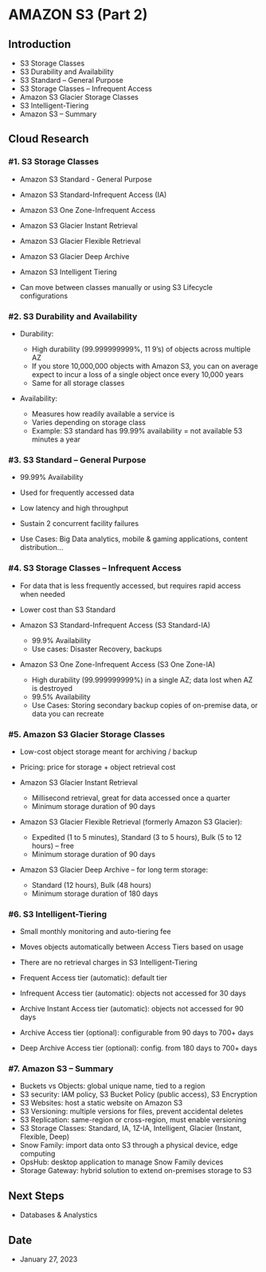 # AMAZON S3 (Part 2)



## Introduction


- S3 Storage Classes
- S3 Durability and Availability
- S3 Standard – General Purpose
- S3 Storage Classes – Infrequent Access
- Amazon S3 Glacier Storage Classes
- S3 Intelligent-Tiering
- Amazon S3 – Summary


## Cloud Research

### #1. S3 Storage Classes


- Amazon S3 Standard - General Purpose
- Amazon S3 Standard-Infrequent Access (IA)
- Amazon S3 One Zone-Infrequent Access
- Amazon S3 Glacier Instant Retrieval
- Amazon S3 Glacier Flexible Retrieval
- Amazon S3 Glacier Deep Archive
- Amazon S3 Intelligent Tiering

- Can move between classes manually or using S3 Lifecycle configurations


### #2. S3 Durability and Availability


- Durability:
    - High durability (99.999999999%, 11 9’s) of objects across multiple AZ
    - If you store 10,000,000 objects with Amazon S3, you can on average expect to incur a loss of a single object once every 10,000 years
    - Same for all storage classes
    
- Availability:
    - Measures how readily available a service is
    - Varies depending on storage class
    - Example: S3 standard has 99.99% availability = not available 53 minutes a year


### #3. S3 Standard – General Purpose


- 99.99% Availability
- Used for frequently accessed data
- Low latency and high throughput
- Sustain 2 concurrent facility failures

- Use Cases: Big Data analytics, mobile & gaming applications, content distribution…


### #4. S3 Storage Classes – Infrequent Access


- For data that is less frequently accessed, but requires rapid access when needed
- Lower cost than S3 Standard

-  Amazon S3 Standard-Infrequent Access (S3 Standard-IA)
    - 99.9% Availability
    - Use cases: Disaster Recovery, backups

- Amazon S3 One Zone-Infrequent Access (S3 One Zone-IA)
    - High durability (99.999999999%) in a single AZ; data lost when AZ is destroyed
    - 99.5% Availability  
    - Use Cases: Storing secondary backup copies of on-premise data, or data you can recreate


### #5. Amazon S3 Glacier Storage Classes


- Low-cost object storage meant for archiving / backup
- Pricing: price for storage + object retrieval cost

- Amazon S3 Glacier Instant Retrieval
    - Millisecond retrieval, great for data accessed once a quarter
    - Minimum storage duration of 90 days
- Amazon S3 Glacier Flexible Retrieval (formerly Amazon S3 Glacier):
    - Expedited (1 to 5 minutes), Standard (3 to 5 hours), Bulk (5 to 12 hours) – free
    - Minimum storage duration of 90 days
- Amazon S3 Glacier Deep Archive – for long term storage:
    - Standard (12 hours), Bulk (48 hours)
    - Minimum storage duration of 180 days


### #6. S3 Intelligent-Tiering


- Small monthly monitoring and auto-tiering fee
- Moves objects automatically between Access Tiers based on usage
- There are no retrieval charges in S3 Intelligent-Tiering

- Frequent Access tier (automatic): default tier
- Infrequent Access tier (automatic): objects not accessed for 30 days
- Archive Instant Access tier (automatic): objects not accessed for 90 days
- Archive Access tier (optional): configurable from 90 days to 700+ days
- Deep Archive Access tier (optional): config. from 180 days to 700+ days


### #7. Amazon S3 – Summary


- Buckets vs Objects: global unique name, tied to a region
- S3 security: IAM policy, S3 Bucket Policy (public access), S3 Encryption
- S3 Websites: host a static website on Amazon S3
- S3 Versioning: multiple versions for files, prevent accidental deletes
- S3 Replication: same-region or cross-region, must enable versioning
- S3 Storage Classes: Standard, IA, 1Z-IA, Intelligent, Glacier (Instant, Flexible, Deep)
- Snow Family: import data onto S3 through a physical device, edge computing
- OpsHub: desktop application to manage Snow Family devices
- Storage Gateway: hybrid solution to extend on-premises storage to S3


## Next Steps


- Databases & Analystics


## Date


- January 27, 2023


